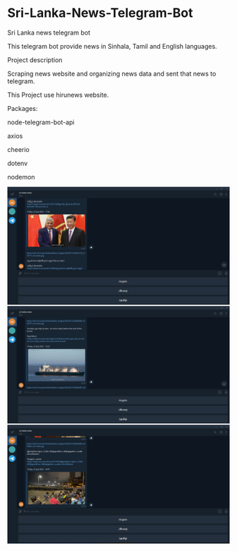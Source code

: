 # Sri-Lanka-News-Telegram-Bot

Sri Lanka news telegram bot

This telegram bot provide news in Sinhala, Tamil and English languages.

Project description

Scraping news website and organizing news data and sent that news to telegram.

This Project use hirunews website.

Packages:

node-telegram-bot-api

axios

cheerio

dotenv

nodemon

<img src="img/1.png"><br/>
<img src="img/2.png"><br/>
<img src="img/3.png"><br/>

